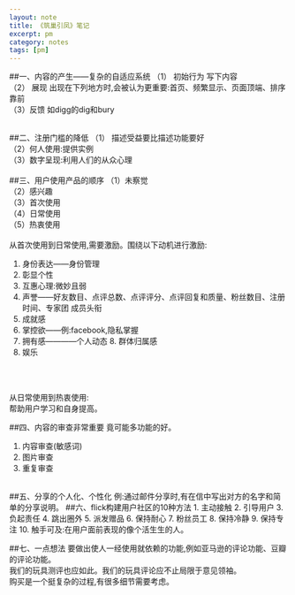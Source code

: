 ```yaml
---
layout: note
title: 《筑巢引凤》笔记
excerpt: pm
category: notes
tags: [pm]
---
```



##一、内容的产生——复杂的自适应系统（1） 初始行为 写下内容<br/>（2） 展现 出现在下列地方时,会被认为更重要:首页、频繁显示、页面顶端、排序靠前<br/>（3）反馈 如digg的dig和bury<br/>
<br/>##二、注册门槛的降低（1） 描述受益要比描述功能要好<br/>（2）何人使用:提供实例<br/>（3）数字呈现:利用人们的从众心理<br/>
<br/>##三、用户使用产品的顺序（1）未察觉<br/> （2）感兴趣 <br/>（3）首次使用<br/> （4）日常使用 <br/>（5）热衷使用<br/>
<br/>从首次使用到日常使用,需要激励。围绕以下动机进行激励: <br/>
1. 身份表达——身份管理2. 彰显个性3. 互惠心理:微妙且弱4. 声誉——好友数目、点评总数、点评评分、点评回复和质量、粉丝数目、注册时间、专家团 成员头衔5. 成就感6. 掌控欲——例:facebook,隐私掌握7. 拥有感————个人动态 8. 群体归属感9. 娱乐
<br/><br/>
从日常使用到热衷使用:<br/>帮助用户学习和自身提高。<br/>
##四、内容的审查非常重要 竟可能多功能的好。
1. 内容审查(敏感词)
2. 图片审查3. 重复审查
<br/>##五、分享的个人化、个性化 例:通过邮件分享时,有在信中写出对方的名字和简单的分享说明。##六、flick构建用户社区的10种方法1. 主动接触 
2. 引导用户 
3. 负起责任 
4. 跳出圈外 
5. 派发赠品 
6. 保持耐心 
7. 粉丝员工 
8. 保持冷静 
9. 保持专注10. 触手可及:在用户面前表现的像个活生生的人。 
<br/>##七、一点想法要做出使人一经使用就依赖的功能,例如亚马逊的评论功能、豆瓣的评论功能。<br/>我们的玩具测评也应如此。我们的玩具评论应不止局限于意见领袖。<br/>购买是一个挺复杂的过程,有很多细节需要考虑。<br/>
